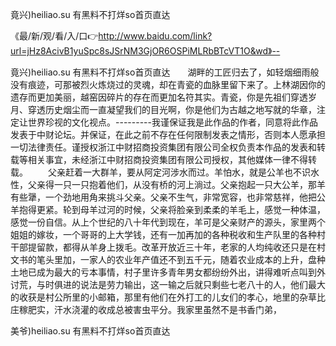 竟兴)heiliao.su 有黑料不打烊so首页直达

《最/新/观/看/入/口👉http://www.baidu.com/link?url=jHz8AcivB1yuSpc8sJSrNM3GjOR6OSPiMLRbBTcVT1O&wd》--

竟兴)heiliao.su 有黑料不打烊so首页直达　　湖畔的工匠归去了，如轻烟细雨般没有痕迹，可那被烈火炼烧过的灵魂，却在青瓷的血脉里留下来了。上林湖因你的遗存而更加美丽，越窑因碎片的存在而更加名符其实。青瓷，你是先祖们穿透岁月、穿透历史烟尘而一直凝望我们的目光啊，你是他们为古越之地写就的华章，注定让世界珍视的文化视点。---------我谨保证我是此作品的作者，同意将此作品发表于中财论坛。并保证，在此之前不存在任何限制发表之情形，否则本人愿承担一切法律责任。谨授权浙江中财招商投资集团有限公司全权负责本作品的发表和转载等相关事宜，未经浙江中财招商投资集团有限公司授权，其他媒体一律不得转载。
　　父亲赶着一大群羊，要从阿定河涉水而过。羊怕水，就是公羊也不识水性，父亲得一只一只抱着他们，从没有桥的河上淌过。父亲抱起一只大公羊，那羊有些犟，一个劲地用角来挑斗父亲。父亲不生气，非常宽容，也非常慈祥，他把公羊抱得更紧。轮到母羊过河的时候，父亲将脸亲到柔柔的羊毛上，感觉一种体温，感觉一份自信。从上个世纪的八十年代到现在，羊可是父亲财产的源头，家里两个姐姐的嫁妆，一个哥哥的上大学钱，还有一加再加的各种税收和生产队里的各种村干部提留款，都得从羊身上拨毛。改革开放近三十年，老家的人均纯收还只是在村文书的笔头里加，一家人的农业年产值还不到五千元，随着农业成本的上升，盘种土地已成为最大的亏本事情，村子里许多青年男女都纷纷外出，讲得难听点叫到外讨荒，与时俱进的说法是劳力输出，这一输之后就只剩些七老八十的人，他们最大的收获是村公所里的小邮箱，那里有他们在外打工的儿女们的孝心，地里的杂草比庄稼肥实，汗水浇灌的收成总被害虫平分。我家里虽然不是书香门弟，





美爷)heiliao.su 有黑料不打烊so首页直达
